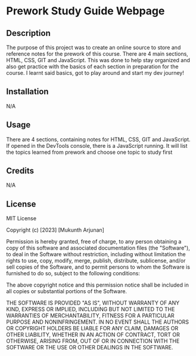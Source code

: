# Prework Study Guide Webpage

## Description

The purpose of this project was to create an online source to store and reference notes for the prework of this course. There are 4 main sections, HTML, CSS, GIT and JavaScript. This was done to help stay organized and also get practice with the basics of each section in preparation for the course. I learnt said basics, got to play around and start my dev journey!


## Installation

N/A

## Usage

There are 4 sections, containing notes for HTML, CSS, GIT and JavaScript. If opened in the DevTools console, there is a JavaScript running. It will list the topics learned from prework and choose one topic to study first

## Credits

N/A

## License

MIT License

Copyright (c) [2023] [Mukunth Arjunan]

Permission is hereby granted, free of charge, to any person obtaining a copy
of this software and associated documentation files (the "Software"), to deal
in the Software without restriction, including without limitation the rights
to use, copy, modify, merge, publish, distribute, sublicense, and/or sell
copies of the Software, and to permit persons to whom the Software is
furnished to do so, subject to the following conditions:

The above copyright notice and this permission notice shall be included in all
copies or substantial portions of the Software.

THE SOFTWARE IS PROVIDED "AS IS", WITHOUT WARRANTY OF ANY KIND, EXPRESS OR
IMPLIED, INCLUDING BUT NOT LIMITED TO THE WARRANTIES OF MERCHANTABILITY,
FITNESS FOR A PARTICULAR PURPOSE AND NONINFRINGEMENT. IN NO EVENT SHALL THE
AUTHORS OR COPYRIGHT HOLDERS BE LIABLE FOR ANY CLAIM, DAMAGES OR OTHER
LIABILITY, WHETHER IN AN ACTION OF CONTRACT, TORT OR OTHERWISE, ARISING FROM,
OUT OF OR IN CONNECTION WITH THE SOFTWARE OR THE USE OR OTHER DEALINGS IN THE
SOFTWARE.


